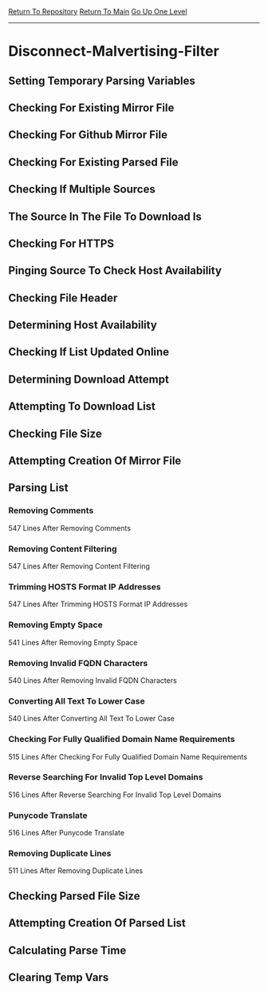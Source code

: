 [Return To Repository](https://github.com/DigitalWarrior/piholeparser/)
[Return To Main](https://github.com/DigitalWarrior/piholeparser/blob/master/RecentRunLogs/Mainlog.md)
[Go Up One Level](https://github.com/DigitalWarrior/piholeparser/blob/master/RecentRunLogs/TopLevelScripts/30-Processing-External-Blacklists.md)
____________________________________
# Disconnect-Malvertising-Filter
## Setting Temporary Parsing Variables
## Checking For Existing Mirror File
## Checking For Github Mirror File
## Checking For Existing Parsed File
## Checking If Multiple Sources
## The Source In The File To Download Is
## Checking For HTTPS
## Pinging Source To Check Host Availability
## Checking File Header
## Determining Host Availability
## Checking If List Updated Online
## Determining Download Attempt
## Attempting To Download List
## Checking File Size
## Attempting Creation Of Mirror File
## Parsing List
### Removing Comments
547 Lines After Removing Comments
### Removing Content Filtering
547 Lines After Removing Content Filtering
### Trimming HOSTS Format IP Addresses
547 Lines After Trimming HOSTS Format IP Addresses
### Removing Empty Space
541 Lines After Removing Empty Space
### Removing Invalid FQDN Characters
540 Lines After Removing Invalid FQDN Characters
### Converting All Text To Lower Case
540 Lines After Converting All Text To Lower Case
### Checking For Fully Qualified Domain Name Requirements
515 Lines After Checking For Fully Qualified Domain Name Requirements
### Reverse Searching For Invalid Top Level Domains
516 Lines After Reverse Searching For Invalid Top Level Domains
### Punycode Translate
516 Lines After Punycode Translate
### Removing Duplicate Lines
511 Lines After Removing Duplicate Lines
## Checking Parsed File Size
## Attempting Creation Of Parsed List
## Calculating Parse Time
## Clearing Temp Vars
